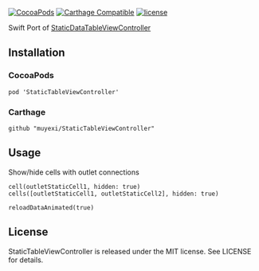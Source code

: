 
[![CocoaPods](https://img.shields.io/cocoapods/v/StaticTableViewController.svg?maxAge=2592000)](http://cocoadocs.org/docsets/StaticTableViewController)
[![Carthage Compatible](https://img.shields.io/badge/Carthage-compatible-4BC51D.svg?style=flat)](https://github.com/Carthage/Carthage)
[![license](https://img.shields.io/github/license/mashape/apistatus.svg?maxAge=2592000)](https://github.com/muyexi/StaticTableViewController/blob/master/LICENSE)

Swift Port of [StaticDataTableViewController](https://github.com/peterpaulis/StaticDataTableViewController)

## Installation

### CocoaPods

```
pod 'StaticTableViewController'
```

### Carthage

```
github "muyexi/StaticTableViewController"
```

## Usage

Show/hide cells with outlet connections

```
cell(outletStaticCell1, hidden: true)
cells([outletStaticCell1, outletStaticCell2], hidden: true)

reloadDataAnimated(true)
```

## License

StaticTableViewController is released under the MIT license. See LICENSE for details.
